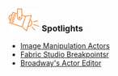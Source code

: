 ### ![](images/spotlight.png) Spotlights



<ul>
<li><a href="/community/spotlight/spotlight_20210701.md">Image Manipulation Actors</a></li>
<li><a href="/community/spotlight/spotlight_20210630.md">Fabric Studio Breakpointsr</a></li>
<li><a href="/community/spotlight/spotlight_20210527.md">Broadway's Actor Editor</a></li>
</ul>


